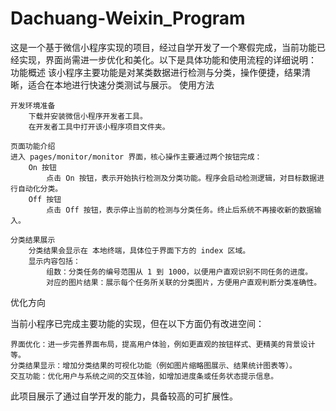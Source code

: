 # Dachuang-Weixin_Program
这是一个基于微信小程序实现的项目，经过自学开发了一个寒假完成，当前功能已经实现，界面尚需进一步优化和美化。以下是具体功能和使用流程的详细说明：
功能概述
该小程序主要功能是对某类数据进行检测与分类，操作便捷，结果清晰，适合在本地进行快速分类测试与展示。
使用方法

    开发环境准备
        下载并安装微信小程序开发者工具。
        在开发者工具中打开该小程序项目文件夹。

    页面功能介绍
    进入 pages/monitor/monitor 界面，核心操作主要通过两个按钮完成：
        On 按钮
            点击 On 按钮，表示开始执行检测及分类功能。程序会启动检测逻辑，对目标数据进行自动化分类。
        Off 按钮
            点击 Off 按钮，表示停止当前的检测与分类任务。终止后系统不再接收新的数据输入。

    分类结果展示
        分类结果会显示在 本地终端，具体位于界面下方的 index 区域。
        显示内容包括：
            组数：分类任务的编号范围从 1 到 1000，以便用户直观识别不同任务的进度。
            对应的图片结果：展示每个任务所关联的分类图片，方便用户直观判断分类准确性。

优化方向

当前小程序已完成主要功能的实现，但在以下方面仍有改进空间：

    界面优化：进一步完善界面布局，提高用户体验，例如更直观的按钮样式、更精美的背景设计等。
    分类结果显示：增加分类结果的可视化功能（例如图片缩略图展示、结果统计图表等）。
    交互功能：优化用户与系统之间的交互体验，如增加进度条或任务状态提示信息。

此项目展示了通过自学开发的能力，具备较高的可扩展性。
